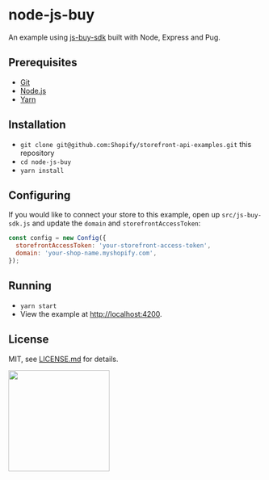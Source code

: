 # node-js-buy
An example using [js-buy-sdk](https://github.com/Shopify/js-buy-sdk) built with Node, Express and Pug.

## Prerequisites

* [Git](https://git-scm.com/)
* [Node.js](https://nodejs.org/)
* [Yarn](https://yarnpkg.com/en/)

## Installation

* `git clone git@github.com:Shopify/storefront-api-examples.git` this repository
* `cd node-js-buy`
* `yarn install`

## Configuring

If you would like to connect your store to this example, open up `src/js-buy-sdk.js` and update the `domain` and `storefrontAccessToken`:
```js
const config = new Config({
  storefrontAccessToken: 'your-storefront-access-token',
  domain: 'your-shop-name.myshopify.com',
});
```

## Running

* `yarn start`
* View the example at [http://localhost:4200](http://localhost:4200).

## License

MIT, see [LICENSE.md](http://github.com/Shopify/node-graphql-client/blob/master/LICENSE.md) for details.

<img src="https://cdn.shopify.com/shopify-marketing_assets/builds/19.0.0/shopify-full-color-black.svg" width="200" />
